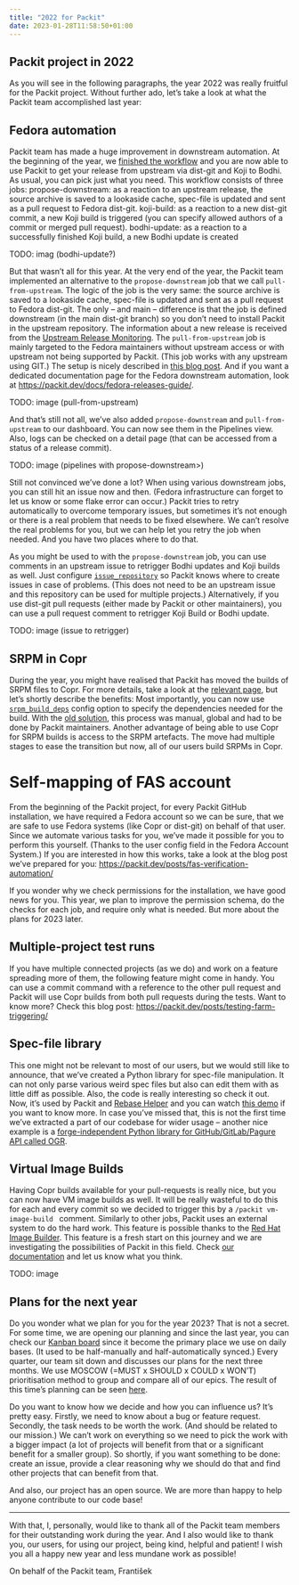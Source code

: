 ```yaml
---
title: "2022 for Packit"
date: 2023-01-28T11:58:50+01:00
---
```


## Packit project in 2022

As you will see in the following paragraphs, the year 2022 was really fruitful for the Packit project. Without further ado, let’s take a look at what the Packit team accomplished last year:

## Fedora automation

Packit team has made a huge improvement in downstream automation. At the beginning of the year, we [finished the workflow](https://packit.dev/posts/downstream-automation/) and you are now able to use Packit to get your release from upstream via dist-git and Koji to Bodhi. As usual, you can pick just what you need. This workflow consists of three jobs:
propose-downstream: as a reaction to an upstream release, the source archive is saved to a lookaside cache, spec-file is updated and sent as a pull request to Fedora dist-git.
koji-build: as a reaction to a new dist-git commit, a new Koji build is triggered (you can specify allowed authors of a commit or merged pull request).
bodhi-update: as a reaction to a successfully finished Koji build, a new Bodhi update is created

TODO: imag (bodhi-update?)

But that wasn’t all for this year. At the very end of the year, the Packit team implemented an alternative to the `propose-downstream` job that we call `pull-from-upstream`. The logic of the job is the very same: the source archive is saved to a lookaside cache, spec-file is updated and sent as a pull request to Fedora dist-git. The only – and main – difference is that the job is defined downstream (in the main dist-git branch) so you don’t need to install Packit in the upstream repository. The information about a new release is received from the [Upstream Release Monitoring](). The `pull-from-upstream` job is mainly targeted to the Fedora maintainers without upstream access or with upstream not being supported by Packit. (This job works with any upstream using GIT.) The setup is nicely described in [this blog post](). And if you want a dedicated documentation page for the Fedora downstream automation, look at https://packit.dev/docs/fedora-releases-guide/.

TODO: image (pull-from-upstream)

And that’s still not all, we’ve also added `propose-downstream` and `pull-from-upstream` to our dashboard. You can now see them in the Pipelines view. Also, logs can be checked on a detail page (that can be accessed from a status of a release commit).

TODO: image (pipelines with propose-downstream>)

Still not convinced we’ve done a lot? When using various downstream jobs, you can still hit an issue now and then. (Fedora infrastructure can forget to let us know or some flake error can occur.) Packit tries to retry automatically to overcome temporary issues, but sometimes it’s not enough or there is a real problem that needs to be fixed elsewhere. We can’t resolve the real problems for you, but we can help let you retry the job when needed. And you have two places where to do that.

As you might be used to with the `propose-downstream` job, you can use comments in an upstream issue to retrigger Bodhi updates and Koji builds as well. Just configure [`issue_repository`](https://packit.dev/docs/configuration/#issue_repository) so Packit knows where to create issues in case of problems. (This does not need to be an upstream issue and this repository can be used for multiple projects.) Alternatively, if you use dist-git pull requests (either made by Packit or other maintainers), you can use a pull request comment to retrigger Koji Build or Bodhi update.

TODO: image (issue to retrigger)

## SRPM in Copr

During the year, you might have realised that Packit has moved the builds of SRPM files to Copr. For more details, take a look at the [relevant page](), but let’s shortly describe the benefits:
Most importantly, you can now use [`srpm_build_deps`](https://packit.dev/docs/configuration/#srpm_build_deps) config option to specify the dependencies needed for the build. With the [old solution](https://github.com/packit/sandcastle), this process was manual, global and had to be done by Packit maintainers. Another advantage of being able to use Copr for SRPM builds is access to the SRPM artefacts.
The move had multiple stages to ease the transition but now, all of our users build SRPMs in Copr.

# Self-mapping of FAS account

From the beginning of the Packit project, for every Packit GitHub installation, we have required a Fedora account so we can be sure, that we are safe to use Fedora systems (like Copr or dist-git) on behalf of that user. Since we automate various tasks for you, we’ve made it possible for you to perform this yourself. (Thanks to the user config field in the Fedora Account System.)
If you are interested in how this works, take a look at the blog post we’ve prepared for you: https://packit.dev/posts/fas-verification-automation/

If you wonder why we check permissions for the installation, we have good news for you. This year, we plan to improve the permission schema, do the checks for each job, and require only what is needed. But more about the plans for 2023 later.

## Multiple-project test runs

If you have multiple connected projects (as we do) and work on a feature spreading more of them, the following feature might come in handy. You can use a commit command with a reference to the other pull request and Packit will use Copr builds from both pull requests during the tests. Want to know more? Check this blog post: https://packit.dev/posts/testing-farm-triggering/

## Spec-file library

This one might not be relevant to most of our users, but we would still like to announce, that we’ve created a Python library for spec-file manipulation. It can not only parse various weird spec files but also can edit them with as little diff as possible. Also, the code is really interesting so check it out. Now, it’s used by Packit and [Rebase Helper]() and you can watch [this demo](https://www.youtube.com/watch?v=yzMfBPdFXZY&t=17s) if you want to know more.
In case you’ve missed that, this is not the first time we’ve extracted a part of our codebase for wider usage – another nice example is a [forge-independent Python library for GitHub/GitLab/Pagure API called OGR](https://github.com/packit/ogr/).

## Virtual Image Builds

Having Copr builds available for your pull-requests is really nice, but you can now have VM image builds as well. It will be really wasteful to do this for each and every commit so we decided to trigger this by a `/packit vm-image-build ` comment. Similarly to other jobs, Packit uses an external system to do the hard work. This feature is possible thanks to the [Red Hat Image Builder](). This feature is a fresh start on this journey and we are investigating the possibilities of Packit in this field. Check [our documentation](https://packit.dev/docs/configuration/#vm_image_build) and let us know what you think.

TODO: image

## Plans for the next year

Do you wonder what we plan for you for the year 2023? That is not a secret. For some time, we are opening our planning and since the last year, you can check our [Kanban board](https://github.com/orgs/packit/projects/7/) since it become the primary place we use on daily bases. (It used to be half-manually and half-automatically synced.)
Every quarter, our team sit down and discusses our plans for the next three months. We use MOSCOW (=MUST x SHOULD x COULD x WON’T) prioritisation method to group and compare all of our epics. The result of this time’s planning can be seen [here](https://github.com/orgs/packit/projects/7/views/14).

Do you want to know how we decide and how you can influence us? It’s pretty easy. Firstly, we need to know about a bug or feature request. Secondly, the task needs to be worth the work. (And should be related to our mission.) We can’t work on everything so we need to pick the work with a bigger impact (a lot of projects will benefit from that or a significant benefit for a smaller group). So shortly, if you want something to be done: create an issue, provide a clear reasoning why we should do that and find other projects that can benefit from that.

And also, our project has an open source. We are more than happy to help anyone contribute to our code base!

---

With that, I, personally, would like to thank all of the Packit team members for their outstanding work during the year. And I also would like to thank you, our users, for using our project, being kind, helpful and patient! I wish you all a happy new year and less mundane work as possible!

On behalf of the Packit team,
František
